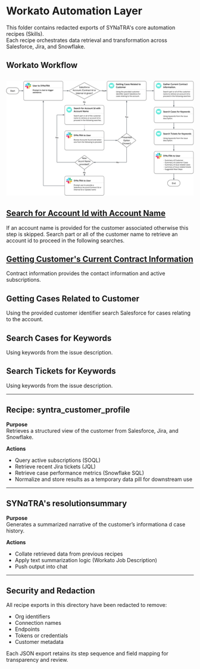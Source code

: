 # Workato Automation Layer

This folder contains redacted exports of SYNaTRA's core automation recipes (Skills).  
Each recipe orchestrates data retrieval and transformation across Salesforce, Jira, and Snowflake.

## Workato Workflow
![Workato Workflow](./diagrams/workatoWorkflow.svg)
---
## [Search for Account Id with Account Name](./recipes/SearchforAccountIdwithName.md)
If an account name is provided for the customer associated otherwise this step is skipped. Search part or all of the customer name to retrieve an account id to proceed in the following searches.

## [Getting Customer's Current Contract Information](./recipes/GetttingCasesRelatedtoCustomer.md)
Contract information provides the contact information and active subscriptions.

## Getting Cases Related to Customer
Using the provided customer identifier search Salesforce for cases relating to the account.

## Search Cases for Keywords
Using keywords from the issue description.

## Search Tickets for Keywords
Using keywords from the issue description.

---

## Recipe: syntra_customer_profile

**Purpose**  
Retrieves a structured view of the customer from Salesforce, Jira, and Snowflake.

**Actions**
- Query active subscriptions (SOQL)
- Retrieve recent Jira tickets (JQL)
- Retrieve case performance metrics (Snowflake SQL)
- Normalize and store results as a temporary data pill for downstream use

---

## __SYN__*a*__TRA__'s resolutionsummary

**Purpose**  
Generates a summarized narrative of the customer’s informationa d case history.

**Actions**
- Collate retrieved data from previous recipes
- Apply text summarization logic (Workato Job Description)
- Push output into chat

---

## Security and Redaction

All recipe exports in this directory have been redacted to remove:
- Org identifiers
- Connection names
- Endpoints
- Tokens or credentials
- Customer metadata

Each JSON export retains its step sequence and field mapping for transparency and review.

